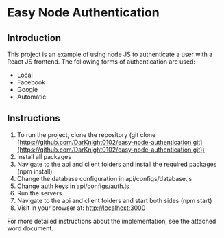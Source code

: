 # Easy Node Authentication

## Introduction

This project is an example of using node JS to authenticate a user with a React JS frontend. The following forms of authentication are used:

- Local
- Facebook
- Google
- Automatic

## Instructions

1. To run the project, clone the repository (git clone [https://github.com/DarKnight0102/easy-node-authentication.git](https://github.com/DarKnight0102/easy-node-authentication.git))
2. Install all packages
  1. Navigate to the api and client folders and install the required packages (npm install)
3. Change the database configuration in api/configs/database.js
4. Change auth keys in api/configs/auth.js
5. Run the servers
  1. Navigate to the api and client folders and start both sides (npm start)
6. Visit in your browser at: [http://localhost:3000](http://localhost:3000/)

For more detailed instructions about the implementation, see the attached word document.
